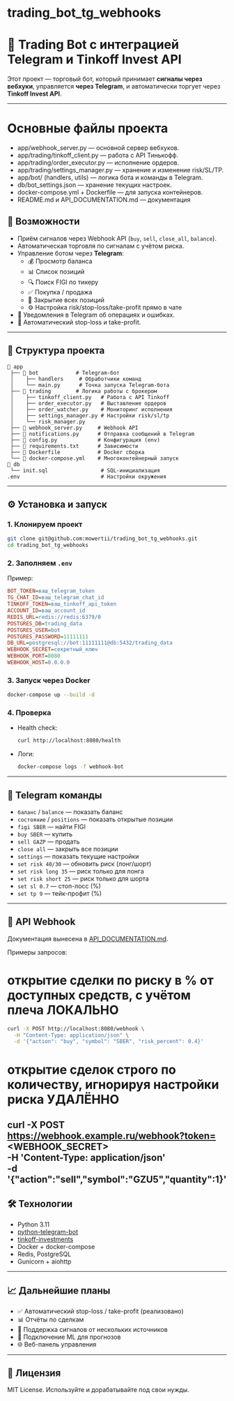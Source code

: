 # trading_bot_tg_webhooks
# 📡 Trading Bot с интеграцией Telegram и Tinkoff Invest API

Этот проект — торговый бот, который принимает **сигналы через вебхуки**, управляется **через Telegram**, и автоматически торгует через **Tinkoff Invest API**.

---
# Основные файлы проекта

* app/webhook_server.py — основной сервер вебхуков.
* app/trading/tinkoff_client.py — работа с API Тинькофф.
* app/trading/order_executor.py — исполнение ордеров.
* app/trading/settings_manager.py — хранение и изменение risk/SL/TP.
* app/bot/ (handlers, utils) — логика бота и команды в Telegram.
* db/bot_settings.json — хранение текущих настроек.
* docker-compose.yml + Dockerfile — для запуска контейнеров.
* README.md и API_DOCUMENTATION.md — документация

## 🚀 Возможности

- Приём сигналов через Webhook API (`buy`, `sell`, `close_all`, `balance`).
- Автоматическая торговля по сигналам с учётом риска.
- Управление ботом через **Telegram**:
  - 💰 Просмотр баланса
  - 📊 Список позиций
  - 🔍 Поиск FIGI по тикеру
  - ✅ Покупка / продажа
  - 🛑 Закрытие всех позиций
  - ⚙️ Настройка risk/stop-loss/take-profit прямо в чате
- 📢 Уведомления в Telegram об операциях и ошибках.
- 🔄 Автоматический stop-loss и take-profit.

---

## 📂 Структура проекта

```
📁 app
 ├── 📁 bot            # Telegram-бот
 │    ├── handlers     # Обработчики команд
 │    └── main.py      # Точка запуска Telegram-бота
 ├── 📁 trading        # Логика работы с брокером
 │    ├── tinkoff_client.py   # Работа с API Tinkoff
 │    ├── order_executor.py   # Выставление ордеров
 │    ├── order_watcher.py    # Мониторинг исполнения
 │    ├── settings_manager.py # Настройки risk/sl/tp
 │    └── risk_manager.py
 ├── 📄 webhook_server.py     # Webhook API
 ├── 📄 notifications.py      # Отправка сообщений в Telegram
 ├── 📄 config.py             # Конфигурация (env)
 ├── 📄 requirements.txt      # Зависимости
 ├── 📄 Dockerfile            # Docker сборка
 └── 📄 docker-compose.yml    # Многоконтейнерный запуск
📁 db
 └── init.sql                 # SQL-инициализация
.env                          # Настройки окружения
```

---

## ⚙️ Установка и запуск

### 1. Клонируем проект
```bash
git clone git@github.com:mowertii/trading_bot_tg_webhooks.git
cd trading_bot_tg_webhooks
```

### 2. Заполняем `.env`
Пример:
```ini
BOT_TOKEN=ваш_telegram_token
TG_CHAT_ID=ваш_telegram_chat_id
TINKOFF_TOKEN=ваш_tinkoff_api_token
ACCOUNT_ID=ваш_account_id
REDIS_URL=redis://redis:6379/0
POSTGRES_DB=trading_data
POSTGRES_USER=bot
POSTGRES_PASSWORD=11111111
DB_URL=postgresql://bot:11111111@db:5432/trading_data
WEBHOOK_SECRET=секретный_ключ
WEBHOOK_PORT=8080
WEBHOOK_HOST=0.0.0.0
```

### 3. Запуск через Docker
```bash
docker-compose up --build -d
```

### 4. Проверка
- Health check:
  ```bash
  curl http://localhost:8080/health
  ```
- Логи:
  ```bash
  docker-compose logs -f webhook-bot
  ```

---

## 💬 Telegram команды

- `баланс` / `balance` — показать баланс
- `состояние` / `positions` — показать открытые позиции
- `figi SBER` — найти FIGI
- `buy SBER` — купить
- `sell GAZP` — продать
- `close all` — закрыть все позиции
- `settings` — показать текущие настройки
- `set risk 40/30` — обновить риск (лонг/шорт)
- `set risk long 35` — риск только для лонга
- `set risk short 25` — риск только для шорта
- `set sl 0.7` — стоп-лосс (%)
- `set tp 9` — тейк-профит (%)

---

## 🔌 API Webhook

Документация вынесена в [API_DOCUMENTATION.md](./API_DOCUMENTATION.md).

Примеры запросов:
# открытие сделки по риску в % от доступных средств, с учётом плеча ЛОКАЛЬНО
```bash
curl -X POST http://localhost:8080/webhook \
  -H "Content-Type: application/json" \
  -d '{"action": "buy", "symbol": "SBER", "risk_percent": 0.4}'
```
# открытие сделок строго по количеству, игнорируя настройки риска УДАЛЁННО
curl -X POST https://webhook.example.ru/webhook?token=<WEBHOOK_SECRET> \
  -H 'Content-Type: application/json' \
  -d '{"action":"sell","symbol":"GZU5","quantity":1}'  
---

## 🛠️ Технологии

- Python 3.11
- [python-telegram-bot](https://docs.python-telegram-bot.org/)
- [tinkoff-investments](https://tinkoff.github.io/investAPI/)
- Docker + docker-compose
- Redis, PostgreSQL
- Gunicorn + aiohttp

---

## 📈 Дальнейшие планы

- ✅ Автоматический stop-loss / take-profit (реализовано)
- 📊 Отчёты по сделкам
- 🔔 Поддержка сигналов от нескольких источников
- 🤖 Подключение ML для прогнозов
- 🌐 Веб-панель управления

---

## 📝 Лицензия

MIT License. Используйте и дорабатывайте под свои нужды.
